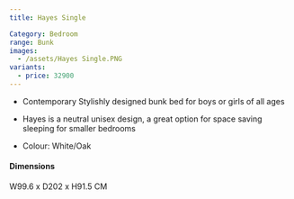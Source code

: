 ```yaml
---
title: Hayes Single

Category: Bedroom
range: Bunk
images:
  - /assets/Hayes Single.PNG
variants:
  - price: 32900
---
```

* Contemporary Stylishly designed bunk bed for boys or girls of all ages
* Hayes is a neutral unisex design, a great option for space saving sleeping for smaller bedrooms

* Colour: White/Oak

#### Dimensions
W99.6 x D202 x H91.5 CM
